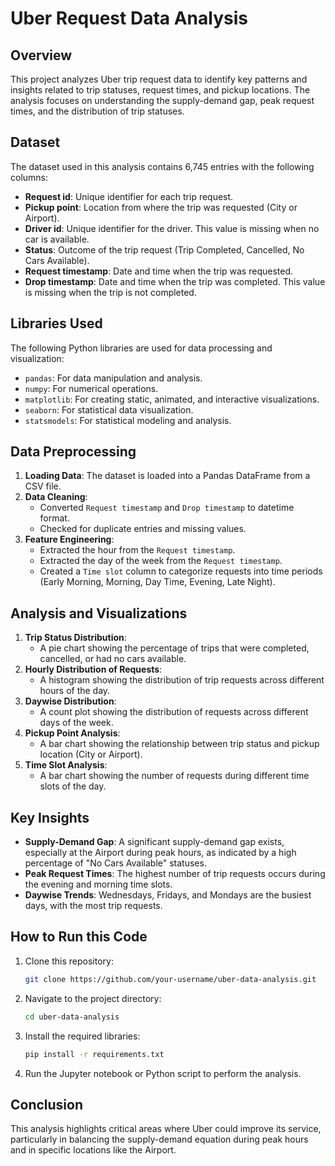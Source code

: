 # Uber Request Data Analysis

## Overview
This project analyzes Uber trip request data to identify key patterns and insights related to trip statuses, request times, and pickup locations. The analysis focuses on understanding the supply-demand gap, peak request times, and the distribution of trip statuses.

## Dataset
The dataset used in this analysis contains 6,745 entries with the following columns:

- **Request id**: Unique identifier for each trip request.
- **Pickup point**: Location from where the trip was requested (City or Airport).
- **Driver id**: Unique identifier for the driver. This value is missing when no car is available.
- **Status**: Outcome of the trip request (Trip Completed, Cancelled, No Cars Available).
- **Request timestamp**: Date and time when the trip was requested.
- **Drop timestamp**: Date and time when the trip was completed. This value is missing when the trip is not completed.

## Libraries Used
The following Python libraries are used for data processing and visualization:

- `pandas`: For data manipulation and analysis.
- `numpy`: For numerical operations.
- `matplotlib`: For creating static, animated, and interactive visualizations.
- `seaborn`: For statistical data visualization.
- `statsmodels`: For statistical modeling and analysis.

## Data Preprocessing
1. **Loading Data**: The dataset is loaded into a Pandas DataFrame from a CSV file.
2. **Data Cleaning**:
    - Converted `Request timestamp` and `Drop timestamp` to datetime format.
    - Checked for duplicate entries and missing values.
3. **Feature Engineering**:
    - Extracted the hour from the `Request timestamp`.
    - Extracted the day of the week from the `Request timestamp`.
    - Created a `Time slot` column to categorize requests into time periods (Early Morning, Morning, Day Time, Evening, Late Night).

## Analysis and Visualizations
1. **Trip Status Distribution**:
    - A pie chart showing the percentage of trips that were completed, cancelled, or had no cars available.
2. **Hourly Distribution of Requests**:
    - A histogram showing the distribution of trip requests across different hours of the day.
3. **Daywise Distribution**:
    - A count plot showing the distribution of requests across different days of the week.
4. **Pickup Point Analysis**:
    - A bar chart showing the relationship between trip status and pickup location (City or Airport).
5. **Time Slot Analysis**:
    - A bar chart showing the number of requests during different time slots of the day.

## Key Insights
- **Supply-Demand Gap**: A significant supply-demand gap exists, especially at the Airport during peak hours, as indicated by a high percentage of "No Cars Available" statuses.
- **Peak Request Times**: The highest number of trip requests occurs during the evening and morning time slots.
- **Daywise Trends**: Wednesdays, Fridays, and Mondays are the busiest days, with the most trip requests.

## How to Run this Code
1. Clone this repository:
    ```bash
    git clone https://github.com/your-username/uber-data-analysis.git
    ```
2. Navigate to the project directory:
    ```bash
    cd uber-data-analysis
    ```
3. Install the required libraries:
    ```bash
    pip install -r requirements.txt
    ```
4. Run the Jupyter notebook or Python script to perform the analysis.

## Conclusion
This analysis highlights critical areas where Uber could improve its service, particularly in balancing the supply-demand equation during peak hours and in specific locations like the Airport.

